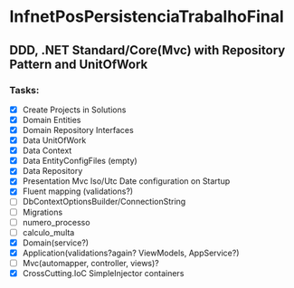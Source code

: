 # InfnetPosPersistenciaTrabalhoFinal
## DDD, .NET Standard/Core(Mvc) with Repository Pattern and UnitOfWork

### Tasks:
- [x] Create Projects in Solutions
- [x] Domain Entities
- [x] Domain Repository Interfaces
- [x] Data UnitOfWork
- [x] Data Context
- [x] Data EntityConfigFiles (empty)
- [x] Data Repository
- [x] Presentation Mvc Iso/Utc Date configuration on Startup
- [x] Fluent mapping (validations?)
- [ ] DbContextOptionsBuilder/ConnectionString
- [ ] Migrations
- [ ] numero_processo
- [ ] calculo_multa
- [x] Domain(service?)
- [x] Application(validations?again? ViewModels, AppService?)
- [ ] Mvc(automapper, controller, views)?
- [x] CrossCutting.IoC SimpleInjector containers
